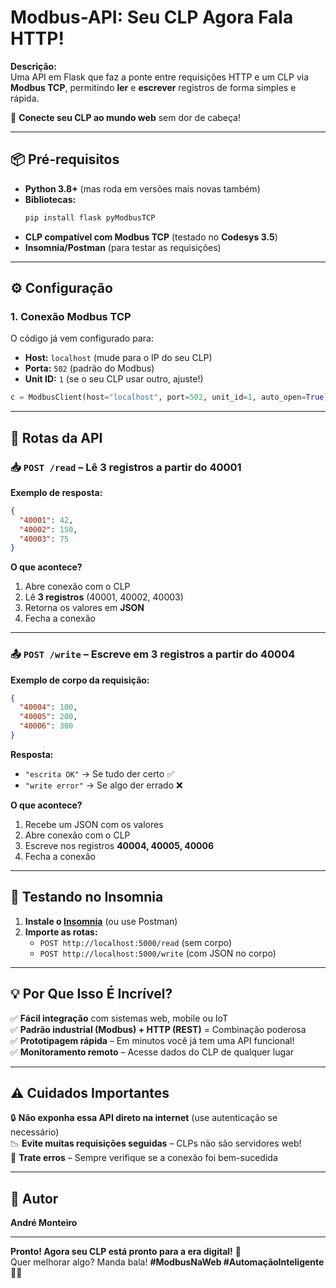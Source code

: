 # **Modbus-API: Seu CLP Agora Fala HTTP!** 

**Descrição:**  
Uma API em Flask que faz a ponte entre requisições HTTP e um CLP via **Modbus TCP**, permitindo **ler** e **escrever** registros de forma simples e rápida.  

🔌 **Conecte seu CLP ao mundo web** sem dor de cabeça!  

---

## **📦 Pré-requisitos**  
- **Python 3.8+** (mas roda em versões mais novas também)  
- **Bibliotecas:**  
  ```bash
  pip install flask pyModbusTCP
  ```
- **CLP compatível com Modbus TCP** (testado no **Codesys 3.5**)  
- **Insomnia/Postman** (para testar as requisições)  

---

## **⚙️ Configuração**  

### **1. Conexão Modbus TCP**  
O código já vem configurado para:  
- **Host:** `localhost` (mude para o IP do seu CLP)  
- **Porta:** `502` (padrão do Modbus)  
- **Unit ID:** `1` (se o seu CLP usar outro, ajuste!)  

```python
c = ModbusClient(host="localhost", port=502, unit_id=1, auto_open=True)
```

---

## **🚀 Rotas da API**  

### **📥 `POST /read` – Lê 3 registros a partir do 40001**  
**Exemplo de resposta:**  
```json
{
  "40001": 42,
  "40002": 150,
  "40003": 75
}
```
**O que acontece?**  
1. Abre conexão com o CLP  
2. Lê **3 registros** (40001, 40002, 40003)  
3. Retorna os valores em **JSON**  
4. Fecha a conexão  

---

### **📤 `POST /write` – Escreve em 3 registros a partir do 40004**  
**Exemplo de corpo da requisição:**  
```json
{
  "40004": 100,
  "40005": 200,
  "40006": 300
}
```
**Resposta:**  
- `"escrita OK"` → Se tudo der certo ✅  
- `"write error"` → Se algo der errado ❌  

**O que acontece?**  
1. Recebe um JSON com os valores  
2. Abre conexão com o CLP  
3. Escreve nos registros **40004, 40005, 40006**  
4. Fecha a conexão  

---

## **🔌 Testando no Insomnia**  

1. **Instale o [Insomnia](https://insomnia.rest/)** (ou use Postman)  
2. **Importe as rotas:**  
   - `POST http://localhost:5000/read` (sem corpo)  
   - `POST http://localhost:5000/write` (com JSON no corpo)  

---

## **💡 Por Que Isso É Incrível?**  
✅ **Fácil integração** com sistemas web, mobile ou IoT  
✅ **Padrão industrial (Modbus) + HTTP (REST)** = Combinação poderosa  
✅ **Prototipagem rápida** – Em minutos você já tem uma API funcional!  
✅ **Monitoramento remoto** – Acesse dados do CLP de qualquer lugar  

---

## **⚠️ Cuidados Importantes**  
🔒 **Não exponha essa API direto na internet** (use autenticação se necessário)  
📉 **Evite muitas requisições seguidas** – CLPs não são servidores web!  
🔧 **Trate erros** – Sempre verifique se a conexão foi bem-sucedida  

---

## **🎯 Autor**  
 **André Monteiro** 

---

**Pronto! Agora seu CLP está pronto para a era digital!** 🎉  
Quer melhorar algo? Manda bala! **#ModbusNaWeb #AutomaçãoInteligente** 🔧🚀

